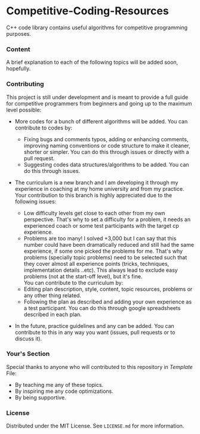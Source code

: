 # Competitive-Coding-Resources

C++ code library contains useful algorithms for competitive programming purposes.

### Content

A brief explanation to each of the following topics will be added soon, hopefully.

### Contributing
This project is still under development and is meant to provide a full guide for competitive programmers from beginners and going up to the maximum level possible:

- More codes for a bunch of different algorithms will be added. You can contribute to codes by:
    - Fixing bugs and comments typos, adding or enhancing comments, improving naming conventions or code structure to make it cleaner, shorter or simpler. You can do this through issues or directly with a pull request.
    - Suggesting codes data structures/algorithms to be added. You can do this through issues.
- The curriculum is a new branch and I am developing it through my experience in coaching at my home university and from my practice. Your contribution to this branch is highly appreciated due to the following issues:
    - Low difficulty levels get close to each other from my own perspective. That's why to set a difficulty for a problem, it needs an experienced coach or some test participants with the target cp experience.
    - Problems are too many! I solved +3,000 but I can say that this number could have been dramatically reduced and still had the same experience, if some one picked the problems for me. That's why problems (specially topic problems) need to be selected such that they cover almost all experience points (tricks, techniques, implementation details ..etc). This always lead to exclude easy problems (not at the start-off level), but it's fine.<br>
You can contribute to the curriculum by:
  - Editing plan description, style, content, topic resources, problems or any other thing related.
  - Following the plan as described and adding your own experience as a test participant. You can do this through google spreadsheets described in each plan.
  
- In the future, practice guidelines and any can be added. You can contribute to this in any way you want (issues, pull requests or to discuss it). 

### Your's Section

Special thanks to anyone who will contributed to this repository in *Template* File:
- By teaching me any of these topics.
- By inspiring me any code optimizations.
- By being supportive.

### License

Distributed under the MIT License. See `LICENSE.md` for more information.
